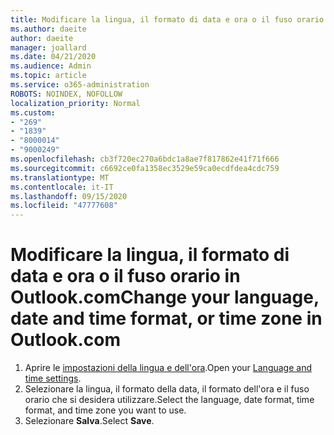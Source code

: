 ```yaml
---
title: Modificare la lingua, il formato di data e ora o il fuso orario in Outlook.com
ms.author: daeite
author: daeite
manager: joallard
ms.date: 04/21/2020
ms.audience: Admin
ms.topic: article
ms.service: o365-administration
ROBOTS: NOINDEX, NOFOLLOW
localization_priority: Normal
ms.custom:
- "269"
- "1839"
- "8000014"
- "9000249"
ms.openlocfilehash: cb3f720ec270a6bdc1a8ae7f817862e41f71f666
ms.sourcegitcommit: c6692ce0fa1358ec3529e59ca0ecdfdea4cdc759
ms.translationtype: MT
ms.contentlocale: it-IT
ms.lasthandoff: 09/15/2020
ms.locfileid: "47777608"
---
```

# <a name="change-your-language-date-and-time-format-or-time-zone-in-outlookcom"></a><span data-ttu-id="fecc5-102">Modificare la lingua, il formato di data e ora o il fuso orario in Outlook.com</span><span class="sxs-lookup"><span data-stu-id="fecc5-102">Change your language, date and time format, or time zone in Outlook.com</span></span>

1. <span data-ttu-id="fecc5-103">Aprire le [impostazioni della lingua e dell'ora](https://go.microsoft.com/fwlink/?linkid=2085505).</span><span class="sxs-lookup"><span data-stu-id="fecc5-103">Open your [Language and time settings](https://go.microsoft.com/fwlink/?linkid=2085505).</span></span>
1. <span data-ttu-id="fecc5-104">Selezionare la lingua, il formato della data, il formato dell'ora e il fuso orario che si desidera utilizzare.</span><span class="sxs-lookup"><span data-stu-id="fecc5-104">Select the language, date format, time format, and time zone you want to use.</span></span>
1. <span data-ttu-id="fecc5-105">Selezionare **Salva**.</span><span class="sxs-lookup"><span data-stu-id="fecc5-105">Select **Save**.</span></span>